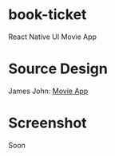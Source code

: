 # book-ticket
React Native UI Movie App

# Source Design
James John: [Movie App](https://www.uplabs.com/posts/movie-app-1616aaf4-a0af-4d79-af7c-493ba404b3e3)

# Screenshot
Soon

